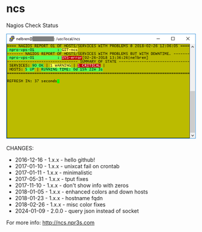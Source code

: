 # ncs
Nagios Check Status

![ncs_start](https://raw.githubusercontent.com/nelbren/ncs/master/ncs_start.png?raw=true)

CHANGES:

- 2016-12-16 - 1.x.x - hello github!
- 2017-01-10 - 1.x.x - unixcat fail on crontab
- 2017-01-11 - 1.x.x - minimalistic
- 2017-05-31 - 1.x.x - tput fixes
- 2017-11-10 - 1.x.x - don't show info with zeros
- 2018-01-05 - 1.x.x - enhanced colors and down hosts
- 2018-01-23 - 1.x.x - hostname fqdn
- 2018-02-26 - 1.x.x - misc color fixes
- 2024-01-09 - 2.0.0 - query json instead of socket

For more info: http://ncs.npr3s.com

